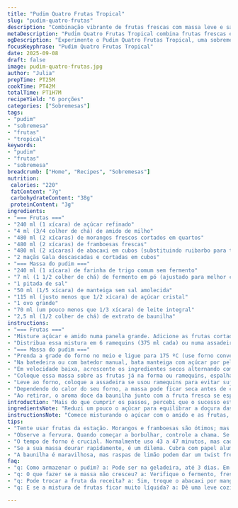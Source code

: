 ```yaml
---
title: "Pudim Quatro Frutas Tropical"
slug: "pudim-quatro-frutas"
description: "Combinação vibrante de frutas frescas com massa leve e saborosa. A mistura de morangos, framboesas, ruibarbo e maçãs cria uma base fresca e ácido-doce, equilibrada pela massa macia que cresce na cozedura suave do forno. Troque o ruibarbo por abacaxi para sabor mais tropical, e ajuste açúcar caso use frutas mais maduras. O cozimento fino faz a diferença no resultado final: massa dourada sem que a fruta vire purê. Ideal para sobremesas em dias quentes, surpreende no aroma e textura com variações simples. Aprenda a usar o ponto da crosta e fervura da fruta para timing certeiro. Presença na mesa, conforto e rusticidade que dificilmente decepcionam."
metaDescription: "Pudim Quatro Frutas Tropical combina frutas frescas em textura leve. Ideal para dias quentes, sugere um sabor vibrante."
ogDescription: "Experimente o Pudim Quatro Frutas Tropical, uma sobremesa refrescante e leve para surpreender a todos."
focusKeyphrase: "Pudim Quatro Frutas Tropical"
date: 2025-09-08
draft: false
image: pudim-quatro-frutas.jpg
author: "Julia"
prepTime: PT25M
cookTime: PT42M
totalTime: PT1H7M
recipeYield: "6 porções"
categories: ["Sobremesas"]
tags:
- "pudim"
- "sobremesa"
- "frutas"
- "tropical"
keywords:
- "pudim"
- "frutas"
- "sobremesa"
breadcrumb: ["Home", "Recipes", "Sobremesas"]
nutrition: 
 calories: "220"
 fatContent: "7g"
 carbohydrateContent: "38g"
 proteinContent: "3g"
ingredients:
- "=== Frutas ==="
- "240 ml (1 xícara) de açúcar refinado"
- "4 ml (3/4 colher de chá) de amido de milho"
- "480 ml (2 xícaras) de morangos frescos cortados em quartos"
- "480 ml (2 xícaras) de framboesas frescas"
- "480 ml (2 xícaras) de abacaxi em cubos (substituindo ruibarbo para toque tropical)"
- "2 maçãs Gala descascadas e cortadas em cubos"
- "=== Massa do pudim ==="
- "240 ml (1 xícara) de farinha de trigo comum sem fermento"
- "7 ml (1 1/2 colher de chá) de fermento em pó (ajustado para melhor crescimento)"
- "1 pitada de sal"
- "50 ml (1/5 xícara) de manteiga sem sal amolecida"
- "115 ml (justo menos que 1/2 xícara) de açúcar cristal"
- "1 ovo grande"
- "70 ml (um pouco menos que 1/3 xícara) de leite integral"
- "2,5 ml (1/2 colher de chá) de extrato de baunilha"
instructions:
- "=== Frutas ==="
- "Misture açúcar e amido numa panela grande. Adicione as frutas cortadas, mexa para distribuir o amido sem formar grumos. Leve ao fogo médio, mexendo com colher de pau para não grudar e evitar que frutas se desmanchem cedo demais. Logo começa a borbulhar, observe as primeiras borbulhas maiores, não deixe passar de fervura forte para não perder textura. Quando estiver espesso, tire do fogo."
- "Distribua essa mistura em 6 ramequins (375 ml cada) ou numa assadeira grande (2 litros). Use uma assadeira com bordas altas se quiser, ajuda a controlar transbordamentos e facilita no forno."
- "=== Massa do pudim ==="
- "Prenda a grade do forno no meio e ligue para 175 ºC (use forno convencional, calor regular é a chave). Peneire farinha, fermento e sal num recipiente para evitar grumos e distribuir o fermento uniformemente."
- "Na batedeira ou com batedor manual, bata manteiga com açúcar por pelo menos 3 minutos até clarear e ficar aerado (essa aeração ajuda no crescimento da massa). Adicione o ovo e bata até homogeneizar; a massa deve ficar leve mas firme."
- "Em velocidade baixa, acrescente os ingredientes secos alternando com o leite e a baunilha. Comece e termine com os secos para evitar massa líquida demais."
- "Coloque essa massa sobre as frutas já na forma ou ramequins, espalhando com colher sem misturar para não empurrar a fruta para baixo."
- "Leve ao forno, coloque a assadeira se usou ramequins para evitar sujeira se derramar. O cozimento é de aproximadamente 43 a 47 minutos. Não confie só no tempo; observe a massa crescer, dourar com leve crosta, enfiar um palito no centro e ele sair limpo sem massa grudenta."
- "Dependendo do calor do seu forno, a massa pode ficar seca antes de cozinhar a fruta toda. Se isso acontecer, cubra com papel alumínio para evitar ressecar e continue assando até testar OK no centro."
- "Ao retirar, o aroma doce da baunilha junto com a fruta fresca se espalha pela cozinha; a crosta dourada oferece leve resistência ao cortar, revelando a fruta macia e suculenta embaixo."
introduction: "Mais do que cumprir os passos, percebi que o sucesso está no olhar atento às frutas e à massa. Na primeira tentativa, deixei a fruta cozinhar demais; virou sopa e a massa grudou no fundo. Depois, ousei trocar o ruibarbo pelo abacaxi e trouxe um sabor mais vibrante, ideal para o calor do Brasil. Percebi que o ponto do açúcar misturado ao amido regula o doce sem achatar a acidez das frutas. Já a massa, combinando aeração com fermento mais agressivo, cria a melhor estrutura para sustentar o pudim, nada de massa afundando como em outras receitas. Assar com cuidado evita que o pudim resseque, o que é muito comum. Sempre deixo uns 5 minutos para esfriar — ponto para não se queimar nem perder a suavidade."
ingredientsNote: "Reduzi um pouco o açúcar para equilibrar a doçura das frutas maduras brasileiras, que aqui são mais doces que as utilizadas na receita original. Troquei o ruibarbo por abacaxi em cubos, mais fácil de encontrar em feiras; uma dica para substituir o abacaxi é usar manga firme para manter textura. O amido de milho é fundamental para evitar que as frutas soltem líquido demais, senão a massa não assa direito e fica um pudim encharcado; marque bem essa etapa. No fermento, aumentei a dose para dar mais leveza à massa. Use manteiga de qualidade para melhor sabor e textura. A baunilha traz aroma, mas pode ser substituída por raspas de limão para um toque diferente. O ideal é pesar os ingredientes, mas medidas em xícaras são práticas para cozinheiro do dia a dia."
instructionsNote: "Comece misturando o açúcar com o amido e as frutas, cozinhando até engrossar; não aperte no tempo desse ponto, percebe o visual brilhante e a espuma borbulhante que mostra que a fruta está pronta para receber a massa. A massa deve ser leve — o segredo está em bater a manteiga com açúcar até clarear, o que incorpora ar. O processo de adicionar os secos e líquidos alternadamente evita que a farinha forme glúten demais, mantendo o pudim macio, já aprendi na prática que quem adiciona tudo junto perde esse detalhe. Colocar a massa sobre as frutas com cuidado evita que as frutas afundem; espalhe devagar para manter camadas distintas. No forno, o calor constante de 175 graus é o ponto certo para que a massa cresça e cozinhe a fruta ao mesmo tempo. Teste o palito não no centro absoluto, mas perto da borda para avaliar uniformidade. Caso a massa doure rápido demais, cubra com papel alumínio para não queimar e continuar assando devagar. Tirar do forno e deixar alguns minutos repousar evita que o pudim esfarele e ajuda a firmar na hora de servir."
tips:
- "Tente usar frutas da estação. Morangos e framboesas são ótimos; mas sempre vale testar. O abacaxi traz um frescor especial. Frutas maduras? Reduza o açúcar. Não quer que o pudim fique muito doce. Note a textura da massa ao bater. É aerada, a mistura de manteiga e açúcar deve clarear. Isso ajuda no crescimento, resultado mais leve."
- "Observe a fervura. Quando começar a borbulhar, controle a chama. Se ferver demais, a fruta pode se desmanchar. Quer um truque? Não deixe a mistura engrossar muito antes de colocar na forma. A mistura precisa ser espessa, mas ainda manuseável. O ponto é importante para a textura final; não deixe muito tempo no fogo."
- "O tempo de forno é crucial. Normalmente uso 43 a 47 minutos, mas cada forno é diferente. A massa tem que estar dourada e firme. Fiz experiências com palitos. Enfio perto da borda, é onde a massa pode ficar molhada. Quando sair limpo, é sinal de que está pronto. Sempre deixe esfriar por 5 minutos antes de servir."
- "Se a sua massa dourar rapidamente, é um dilema. Cubra com papel alumínio. Isso evita queimaduras e ajuda na cocção. Um truque que aprendi: a textura no centro deve ser firme, mas não seca. Se a fruta soltar muito líquido, pode acabar ensopando a massa. Cuidado com amido de milho, ele é um aliado para evitar isso."
- "A baunilha é maravilhosa, mas raspas de limão podem dar um twist fresco. O doce deve ser bem equilibrado. Evite compor com açúcar demais se usar frutas muito doces. Com o ponto do amido e o calor constante, o resultado será leve. Aprendi que a leveza é tudo. A massa não pode afundar. Por isso a aeração e os ingredientes devem ser misturados devagar."
faq:
- "q: Como armazenar o pudim? a: Pode ser na geladeira, até 3 dias. Em recipiente bem fechado. Outra opção: freezer, mas textura muda."
- "q: O que fazer se a massa não cresceu? a: Verifique o fermento, frescor é crucial. Mistura bem aerada é essencial. Se muito líquida, o erro está na adição rápida dos ingredientes secos. Encher formas demais também atrapalha."
- "q: Pode trocar a fruta da receita? a: Sim, troque o abacaxi por manga fim. Deixa a textura crocante. Outra opção: frutas vermelhas como mirtilo. Sempre veja a doçura. Ajuste o açúcar."
- "q: E se a mistura de frutas ficar muito líquida? a: Dê uma leve cozinhada antes. O amido que ajuda. Mas, não exagere."

---
```

